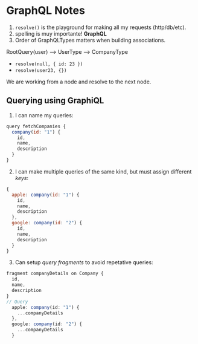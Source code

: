 # GraphQL Notes

1. `resolve()` is the playground for making all my requests (http/db/etc).
2. spelling is muy importante! **GraphQL**
3. Order of GraphQLTypes matters when building associations.



RootQuery(user) --> UserType --> CompanyType

- `resolve(null, { id: 23 })`
- `resolve(user23, {})`

We are working from a node and resolve to the next node.

## Querying using GraphiQL

1. I can name my queries:
```javascript
query fetchCompanies {
  company(id: "1") {
    id,
    name,
    description
  }
}
```
2. I can make multiple queries of the same kind, but must assign different _keys_:
```javascript
{
  apple: company(id: "1") {
    id,
    name,
    description
  },
  google: company(id: "2") {
    id,
    name,
    description
  }
}
```
3. Can setup _query fragments_ to avoid repetative queries:
```javascript
fragment companyDetails on Company {
  id,
  name,
  description
}
// Query
  apple: company(id: "1") {
    ...companyDetails
  },
  google: company(id: "2") {
    ...companyDetails
  }
```